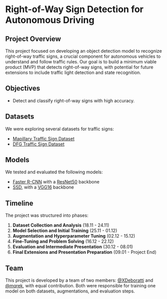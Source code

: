 # Right-of-Way Sign Detection for Autonomous Driving

## Project Overview
This project focused on developing an object detection model to recognize right-of-way traffic signs, a crucial component for autonomous vehicles to understand and follow traffic rules. Our goal is to build a minimum viable product (MVP) that detects right-of-way signs, with potential for future extensions to include traffic light detection and state recognition.

## Objectives
- Detect and classify right-of-way signs with high accuracy.

## Datasets
We were exploring several datasets for traffic signs:
- [Mapillary Traffic Sign Dataset](https://www.mapillary.com/dataset)
- [DFG Traffic Sign Dataset](https://www.vicos.si/resources/dfg/)

## Models
We tested and evaluated the following models:
- [Faster R-CNN](https://pytorch.org/vision/main/models/faster_rcnn.html) with a [ResNet50](https://pytorch.org/vision/0.18/models/generated/torchvision.models.resnet50.html) backbone
- [SSD](https://pytorch.org/hub/nvidia_deeplearningexamples_ssd/), with a [VGG16](https://pytorch.org/vision/main/models/generated/torchvision.models.vgg16.html) backbone
 
## Timeline
The project was structured into phases:
1. **Dataset Collection and Analysis** (18.11 - 24.11)
2. **Model Selection and Initial Training** (25.11 - 01.12)
3. **Augmentation and Hyperparameter Tuning** (02.12 - 15.12)
4. **Fine-Tuning and Problem Solving** (16.12 - 22.12)
5. **Evaluation and Intermediate Presentation** (30.12 - 08.01)
6. **Final Extensions and Presentation Preparation** (09.01 - Project End)

## Team
This project is developed by a team of two members: [@XDeboratti](https://github.com/XDeboratti) and [@mqrek](https://github.com/mqrek), with equal contribution. Both were responsible for training one model on both datasets, augmentations, and evaluation steps.
